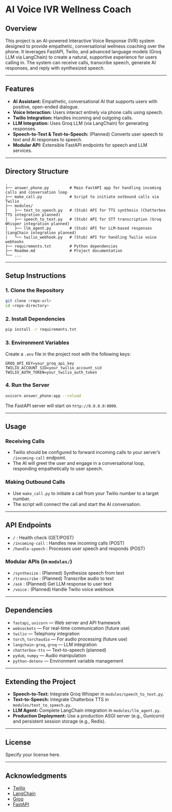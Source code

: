 # AI Voice IVR Wellness Coach

## Overview

This project is an AI-powered Interactive Voice Response (IVR) system designed to provide empathetic, conversational wellness coaching over the phone. It leverages FastAPI, Twilio, and advanced language models (Groq LLM via LangChain) to create a natural, supportive experience for users calling in. The system can receive calls, transcribe speech, generate AI responses, and reply with synthesized speech.

---

## Features

- **AI Assistant:** Empathetic, conversational AI that supports users with positive, open-ended dialogue.
- **Voice Interaction:** Users interact entirely via phone calls using speech.
- **Twilio Integration:** Handles incoming and outgoing calls.
- **LLM Integration:** Uses Groq LLM (via LangChain) for generating responses.
- **Speech-to-Text & Text-to-Speech:** (Planned) Converts user speech to text and AI responses to speech.
- **Modular API:** Extensible FastAPI endpoints for speech and LLM services.

---

## Directory Structure

```
.
├── answer_phone.py         # Main FastAPI app for handling incoming calls and conversation loop
├── make_call.py            # Script to initiate outbound calls via Twilio
├── modules/
│   ├── text_to_speech.py   # (Stub) API for TTS synthesis (Chatterbox TTS integration planned)
│   ├── speech_to_text.py   # (Stub) API for STT transcription (Groq Whisper integration planned)
│   ├── llm_agent.py        # (Stub) API for LLM-based responses (LangChain integration planned)
│   └── twilio_webhook.py   # (Stub) API for handling Twilio voice webhooks
├── requirements.txt        # Python dependencies
├── Readme.md               # Project documentation
└── ...
```

---

## Setup Instructions

### 1. Clone the Repository

```bash
git clone <repo-url>
cd <repo-directory>
```

### 2. Install Dependencies

```bash
pip install -r requirements.txt
```

### 3. Environment Variables

Create a `.env` file in the project root with the following keys:

```
GROQ_API_KEY=your_groq_api_key
TWILIO_ACCOUNT_SID=your_twilio_account_sid
TWILIO_AUTH_TOKEN=your_twilio_auth_token
```

### 4. Run the Server

```bash
uvicorn answer_phone:app --reload
```

The FastAPI server will start on `http://0.0.0.0:8000`.

---

## Usage

### Receiving Calls

- Twilio should be configured to forward incoming calls to your server’s `/incoming-call` endpoint.
- The AI will greet the user and engage in a conversational loop, responding empathetically to user speech.

### Making Outbound Calls

- Use `make_call.py` to initiate a call from your Twilio number to a target number.
- The script will connect the call and start the AI conversation.

---

## API Endpoints

- `/` : Health check (GET/POST)
- `/incoming-call` : Handles new incoming calls (POST)
- `/handle-speech` : Processes user speech and responds (POST)

### Modular APIs (in `modules/`)

- `/synthesize` : (Planned) Synthesize speech from text
- `/transcribe` : (Planned) Transcribe audio to text
- `/ask` : (Planned) Get LLM response to user text
- `/voice` : (Planned) Handle Twilio voice webhook

---

## Dependencies

- `fastapi`, `uvicorn` — Web server and API framework
- `websockets` — For real-time communication (future use)
- `twilio` — Telephony integration
- `torch`, `torchaudio` — For audio processing (future use)
- `langchain-groq`, `groq` — LLM integration
- `chatterbox-tts` — Text-to-speech (planned)
- `pydub`, `numpy` — Audio manipulation
- `python-dotenv` — Environment variable management

---

## Extending the Project

- **Speech-to-Text:** Integrate Groq Whisper in `modules/speech_to_text.py`.
- **Text-to-Speech:** Integrate Chatterbox TTS in `modules/text_to_speech.py`.
- **LLM Agent:** Complete LangChain integration in `modules/llm_agent.py`.
- **Production Deployment:** Use a production ASGI server (e.g., Gunicorn) and persistent session storage (e.g., Redis).

---

## License

Specify your license here.

---

## Acknowledgments

- [Twilio](https://www.twilio.com/)
- [LangChain](https://www.langchain.com/)
- [Groq](https://groq.com/)
- [FastAPI](https://fastapi.tiangolo.com/)
